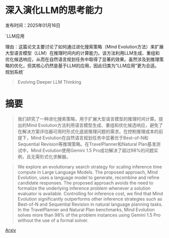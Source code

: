 # 深入演化LLM的思考能力

发布时间：2025年01月16日

`LLM应用

理由：这篇论文主要讨论了如何通过进化搜索策略（Mind Evolution方法）来扩展大型语言模型（LLM）在推理时间内的计算能力。该方法利用LLM生成、重组和优化候选响应，从而在自然语言规划任务中取得了显著的效果。虽然涉及到推理策略的优化，但其核心仍然是基于LLM的应用，因此归类为“LLM应用”更为合适。` `规划系统`

> Evolving Deeper LLM Thinking

# 摘要

> 我们研究了一种进化搜索策略，用于扩展大型语言模型的推理时间计算。提出的Mind Evolution方法利用语言模型生成、重组和优化候选响应，避免了在解决方案评估器可用时形式化底层推理问题的需求。在控制推理成本的前提下，Mind Evolution在自然语言规划任务中显著优于Best-of-N和Sequential Revision等推理策略。在TravelPlanner和Natural Plan基准测试中，Mind Evolution使用Gemini 1.5 Pro成功解决了超过98%的问题实例，且无需形式化求解器。

> We explore an evolutionary search strategy for scaling inference time compute in Large Language Models. The proposed approach, Mind Evolution, uses a language model to generate, recombine and refine candidate responses. The proposed approach avoids the need to formalize the underlying inference problem whenever a solution evaluator is available. Controlling for inference cost, we find that Mind Evolution significantly outperforms other inference strategies such as Best-of-N and Sequential Revision in natural language planning tasks. In the TravelPlanner and Natural Plan benchmarks, Mind Evolution solves more than 98% of the problem instances using Gemini 1.5 Pro without the use of a formal solver.

[Arxiv](https://arxiv.org/abs/2501.09891)